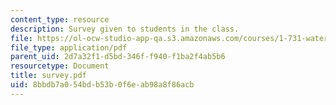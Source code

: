 ```yaml
---
content_type: resource
description: Survey given to students in the class.
file: https://ol-ocw-studio-app-qa.s3.amazonaws.com/courses/1-731-water-resource-systems-fall-2006/8bbdb7a054bdb53b0f6eab98a8f86acb_survey.pdf
file_type: application/pdf
parent_uid: 2d7a32f1-d5bd-346f-f940-f1ba2f4ab5b6
resourcetype: Document
title: survey.pdf
uid: 8bbdb7a0-54bd-b53b-0f6e-ab98a8f86acb
---
```


